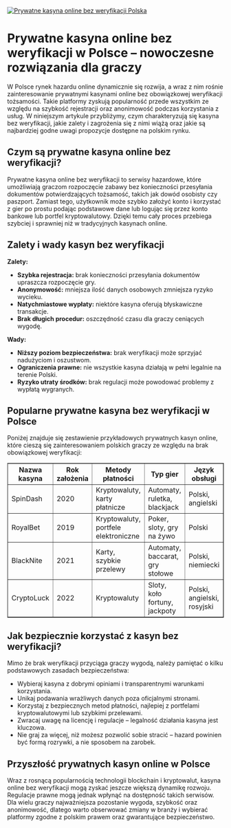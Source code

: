 [![Prywatne kasyna online bez weryfikacji Polska](https://123-caf.pages.dev/gitsignup.png)](https://vrmoo.ru/Bt82HjjY)

<h1>Prywatne kasyna online bez weryfikacji w Polsce – nowoczesne rozwiązania dla graczy</h1> <p>W Polsce rynek hazardu online dynamicznie się rozwija, a wraz z nim rośnie zainteresowanie prywatnymi kasynami online bez obowiązkowej weryfikacji tożsamości. Takie platformy zyskują popularność przede wszystkim ze względu na szybkość rejestracji oraz anonimowość podczas korzystania z usług. W niniejszym artykule przybliżymy, czym charakteryzują się kasyna bez weryfikacji, jakie zalety i zagrożenia się z nimi wiążą oraz jakie są najbardziej godne uwagi propozycje dostępne na polskim rynku.</p> <h2>Czym są prywatne kasyna online bez weryfikacji?</h2> <p>Prywatne kasyna online bez weryfikacji to serwisy hazardowe, które umożliwiają graczom rozpoczęcie zabawy bez konieczności przesyłania dokumentów potwierdzających tożsamość, takich jak dowód osobisty czy paszport. Zamiast tego, użytkownik może szybko założyć konto i korzystać z gier po prostu podając podstawowe dane lub logując się przez konto bankowe lub portfel kryptowalutowy. Dzięki temu cały proces przebiega szybciej i sprawniej niż w tradycyjnych kasynach online.</p> <h2>Zalety i wady kasyn bez weryfikacji</h2> <p><strong>Zalety:</strong></p> <ul>   <li><strong>Szybka rejestracja:</strong> brak konieczności przesyłania dokumentów upraszcza rozpoczęcie gry.</li>   <li><strong>Anonymowość:</strong> mniejsza ilość danych osobowych zmniejsza ryzyko wycieku.</li>   <li><strong>Natychmiastowe wypłaty:</strong> niektóre kasyna oferują błyskawiczne transakcje.</li>   <li><strong>Brak długich procedur:</strong> oszczędność czasu dla graczy ceniących wygodę.</li> </ul> <p><strong>Wady:</strong></p> <ul>   <li><strong>Niższy poziom bezpieczeństwa:</strong> brak weryfikacji może sprzyjać nadużyciom i oszustwom.</li>   <li><strong>Ograniczenia prawne:</strong> nie wszystkie kasyna działają w pełni legalnie na terenie Polski.</li>   <li><strong>Ryzyko utraty środków:</strong> brak regulacji może powodować problemy z wypłatą wygranych.</li> </ul> <h2>Popularne prywatne kasyna bez weryfikacji w Polsce</h2> <p>Poniżej znajduje się zestawienie przykładowych prywatnych kasyn online, które cieszą się zainteresowaniem polskich graczy ze względu na brak obowiązkowej weryfikacji:</p> <table border="1" cellpadding="8" cellspacing="0" style="border-collapse: collapse; width: 100%;">   <thead>     <tr>       <th>Nazwa kasyna</th>       <th>Rok założenia</th>       <th>Metody płatności</th>       <th>Typ gier</th>       <th>Język obsługi</th>     </tr>   </thead>   <tbody>     <tr>       <td>SpinDash</td>       <td>2020</td>       <td>Kryptowaluty, karty płatnicze</td>       <td>Automaty, ruletka, blackjack</td>       <td>Polski, angielski</td>     </tr>     <tr>       <td>RoyalBet</td>       <td>2019</td>       <td>Kryptowaluty, portfele elektroniczne</td>       <td>Poker, sloty, gry na żywo</td>       <td>Polski</td>     </tr>     <tr>       <td>BlackNite</td>       <td>2021</td>       <td>Karty, szybkie przelewy</td>       <td>Automaty, baccarat, gry stołowe</td>       <td>Polski, niemiecki</td>     </tr>     <tr>       <td>CryptoLuck</td>       <td>2022</td>       <td>Kryptowaluty</td>       <td>Sloty, koło fortuny, jackpoty</td>       <td>Polski, angielski, rosyjski</td>     </tr>   </tbody> </table> <h2>Jak bezpiecznie korzystać z kasyn bez weryfikacji?</h2> <p>Mimo że brak weryfikacji przyciąga graczy wygodą, należy pamiętać o kilku podstawowych zasadach bezpieczeństwa:</p> <ul>   <li>Wybieraj kasyna z dobrymi opiniami i transparentnymi warunkami korzystania.</li>   <li>Unikaj podawania wrażliwych danych poza oficjalnymi stronami.</li>   <li>Korzystaj z bezpiecznych metod płatności, najlepiej z portfelami kryptowalutowymi lub szybkimi przelewami.</li>   <li>Zwracaj uwagę na licencję i regulacje – legalność działania kasyna jest kluczowa.</li>   <li>Nie graj za więcej, niż możesz pozwolić sobie stracić – hazard powinien być formą rozrywki, a nie sposobem na zarobek.</li> </ul> <h2>Przyszłość prywatnych kasyn online w Polsce</h2> <p>Wraz z rosnącą popularnością technologii blockchain i kryptowalut, kasyna online bez weryfikacji mogą zyskać jeszcze większą dynamikę rozwoju. Regulacje prawne mogą jednak wpłynąć na dostępność takich serwisów. Dla wielu graczy najważniejsza pozostanie wygoda, szybkość oraz anonimowość, dlatego warto obserwować zmiany w branży i wybierać platformy zgodne z polskim prawem oraz gwarantujące bezpieczeństwo.</p>